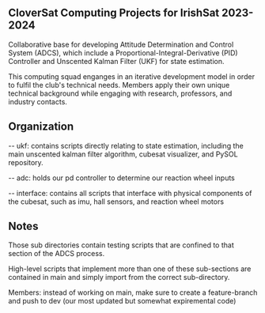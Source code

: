 <h2 align="left">CloverSat Computing Projects for IrishSat 2023-2024</h2>

Collaborative base for developing Attitude Determination and Control System (ADCS), which include a Proportional-Integral-Derivative (PID) Controller and Unscented Kalman Filter (UKF) for state estimation.

This computing squad enganges in an iterative development model in order to fulfil the club's technical needs. Members apply their own unique technical background while engaging with research, professors, and industry contacts. 

## Organization

-- ukf: contains scripts directly relating to state estimation, including the main unscented kalman filter algorithm, cubesat visualizer, and PySOL repository. 

-- adc: holds our pd controller to determine our reaction wheel inputs

-- interface: contains all scripts that interface with physical components of the cubesat, such as imu, hall sensors, and reaction wheel motors

## Notes

Those sub directories contain testing scripts that are confined to that section of the ADCS process. 

High-level scripts that implement more than one of these sub-sections are contained in main and simply import from the correct sub-directory. 

Members: instead of working on main, make sure to create a feature-branch and push to dev (our most updated but somewhat expiremental code)
